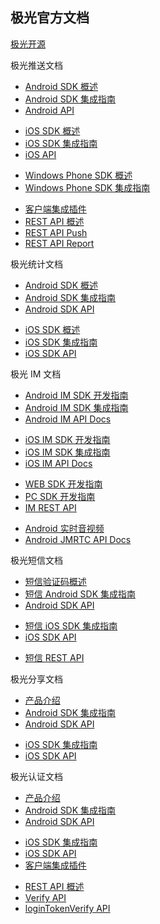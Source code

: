 <div class="container">

<div class="row"><h2>极光官方文档</h2></div>

<div class="row">
<!-- <div class="col-sm-6 col-md-3">
<a href="http://community.jiguang.cn/" target="_blank">
    <div class="thumbnail">
        <i class="fa fa-users fa-4x" aria-hidden="true"></i>
        <div class="caption"><p>极光社区</p></div>
    </div>
</a>
</div>
<div class="col-sm-6 col-md-3">
<a href="http://blog.jiguang.cn/" target="_blank">
    <div class="thumbnail">
    <i class="fa fa-comments fa-4x" aria-hidden="true"></i>
        <div class="caption"><p>极光博客</p></div>
    </div>
</a>
</div>
<div class="col-sm-6 col-md-3">
<a href="http://community.jiguang.cn/t/topic/6568" target="_blank">
    <div class="thumbnail">
    <i class="fa fa-video-camera fa-4x" aria-hidden="true"></i>
        <div class="caption"><p>视频教程</p></div>
    </div>
</a>
</div> -->
<div class="col-sm-12 col-md-12">
<a href="https://github.com/jpush" target="_blank">
    <div class="thumbnail">
    <i class="fa fa-github fa-4x" aria-hidden="true"></i>
        <div class="caption"><p>极光开源</p></div>
    </div>
</a>
</div>
</div>

<div class="row">
<div class="panel panel-default">
<div class="panel-heading">极光推送文档</div>
<div class="panel-body">
    <ul>
    <li><a href="/jpush/client/Android/android_sdk/">Android SDK 概述</a></li>
    <li><a href="/jpush/client/Android/android_guide/">Android SDK 集成指南</a></li>
    <li><a href="/jpush/client/Android/android_api/">Android API</a></li>
    </ul>
    <ul>
    <li><a href="/jpush/client/iOS/ios_sdk/">iOS SDK 概述</a></li>
    <li><a href="/jpush/client/iOS/ios_guide_new/">iOS SDK 集成指南</a></li>
    <li><a href="/jpush/client/iOS/ios_api/">iOS API</a></li>
    </ul>
    <ul>
    <li><a href="/jpush/client/WindowsPhone/winphone_sdk/">Windows Phone SDK 概述</a></li>
    <li><a href="/jpush/client/WindowsPhone/winphone_guide/">Windows Phone SDK 集成指南</a></li>
    </ul>
    <ul>
    <li><a href="/jpush/client/client_plugins/">客户端集成插件</a></li>
    <li><a href="/jpush/server/push/server_overview/">REST API 概述</a></li>
    <li><a href="/jpush/server/push/rest_api_v3_push/">REST API Push</a></li>
    <li><a href="/jpush/server/push/rest_api_v3_report/">REST API Report</a></li>
    </ul>
</div>
</div>
</div>

<div class="row">
<div class="panel panel-default">
<div class="panel-heading">极光统计文档</div>
<div class="panel-body">
    <ul>
    <li><a href="/janalytics/client/android_sdk/">Android SDK 概述</a></li>
    <li><a href="/janalytics/client/android_guide/">Android SDK 集成指南</a></li>
    <li><a href="/janalytics/client/android_api/">Android SDK API</a></li>
    </ul>
    <ul>
    <li><a href="/janalytics/client/ios_sdk/">iOS SDK 概述</a></li>
    <li><a href="/janalytics/client/ios_guide/">iOS SDK 集成指南</a></li>
    <li><a href="/janalytics/client/ios_api/">iOS SDK API</a></li>
    </ul>
</div>
</div>
</div>

<div class="row">
<div class="panel panel-default">
<div class="panel-heading">极光 IM 文档</div>
<div class="panel-body">
    <ul>
    <li><a href="/jmessage/client/android_sdk/basic/">Android IM SDK 开发指南</a></li>
    <li><a href="/jmessage/client/jmessage_android_guide/">Android IM SDK 集成指南</a></li>
    <li><a href="/jmessage/client/javadoc/">Android IM API Docs</a></li>
    </ul>
    <ul>
    <li><a href="/jmessage/client/ios_sdk/basic">iOS IM SDK 开发指南</a></li>
    <li><a href="/jmessage/client/jmessage_ios_guide/">iOS IM SDK 集成指南</a></li>
    <li><a href="/jmessage/client/ios_sdk/ios_doc">iOS IM API Docs</a></li>
    </ul>
    <ul>
    <li><a href="/jmessage/client/im_sdk_js/">WEB SDK 开发指南</a></li>
	<li><a href="/jmessage/client/im_sdk_win/">PC SDK 开发指南</a></li>
    <li><a href="/jmessage/server/rest_api_im/">IM REST API</a></li>
    </ul>
	<ul>
	<li><a href="/jmessage/client/im_jmrtc_android/">Android 实时音视频</a></li>
	<li><a href="/jmessage/client/javadoc/">Android JMRTC API Docs</a></li>
	</ul>
</div>
</div>
</div>

<div class="row">
<div class="panel panel-default">
<div class="panel-heading">极光短信文档</div>
<div class="panel-body">
    <ul>
    <li><a href="/jsms/guideline/JSMS_guide/">短信验证码概述</a></li>
    <li><a href="/jsms/client/Android/android_guide/">短信 Android SDK 集成指南</a></li>
    <li><a href="/jsms/client/Android/android_api/">Android SDK API</a></li>
    </ul>
    <ul>
    <li><a href="/jsms/client/iOS/ios_guide/">短信 iOS SDK 集成指南</a></li>
    <li><a href="/jsms/client/iOS/ios_api/">iOS SDK API</a></li>
    </ul>
    <ul>
    <li><a href="/jsms/server/rest_api_jsms/">短信 REST API</a></li>
    </ul>
</div>
</div>
</div>

<div class="row">
<div class="panel panel-default">
<div class="panel-heading">极光分享文档</div>
<div class="panel-body">
    <ul>
    <li><a href="/jshare/guideline/intro/">产品介绍</a></li>
    <li><a href="/jshare/client/Android/android_sdk/">Android SDK 集成指南</a></li>
    <li><a href="/jshare/client/Android/android_api/">Android SDK API</a></li>
    </ul>
    <ul>
    <li><a href="/jshare/client/iOS/ios_sdk/">iOS SDK 集成指南</a></li>
    <li><a href="/jshare/client/iOS/ios_api/">iOS SDK API</a></li>
    </ul>
</div>
</div>
</div>

<div class="row">
<div class="panel panel-default">
<div class="panel-heading">极光认证文档</div>
<div class="panel-body">
    <ul>
    <li><a href="/jverification/guideline/intro/">产品介绍</a></li>
    <li><a href="/jverification/client/android_guide/">Android SDK 集成指南</a></li>
    <li><a href="/jverification/client/android_api/">Android SDK API</a></li>
    </ul>
    <ul>
    <li><a href="/jverification/client/ios_guide/">iOS SDK 集成指南</a></li>
    <li><a href="/jverification/client/ios_api/">iOS SDK API</a></li>
    <li><a href="/jverification/client/client_plugins/">客户端集成插件</a></li>
    </ul>
    <ul>
    <li><a href="/jverification/server/rest_api/rest_api_summary/">REST API 概述</a></li>
    <li><a href="/jverification/server/rest_api/verify_api/">Verify API</a></li>
    <li><a href="/jverification/server/rest_api/loginTokenVerify_api/">loginTokenVerify API</a></li>
    </ul>
</div>
</div>
</div>

</div>
